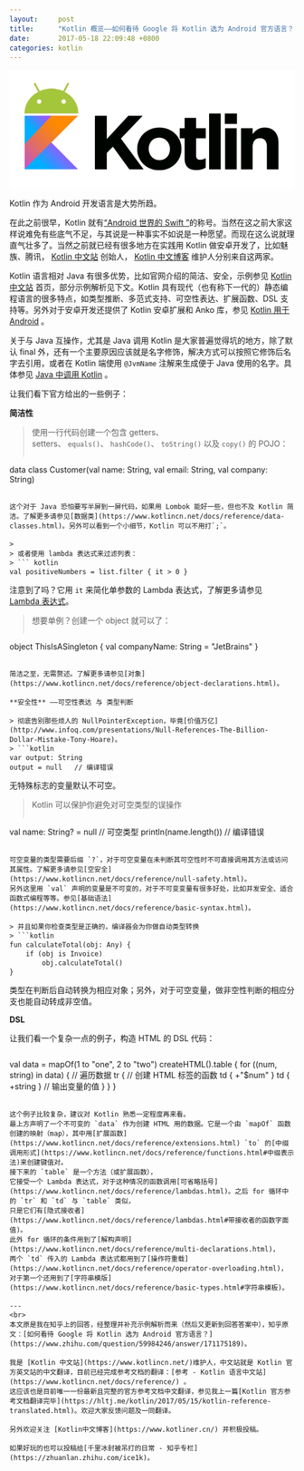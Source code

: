```yaml
---
layout:     post
title:      "Kotlin 概览——如何看待 Google 将 Kotlin 选为 Android 官方语言？"
date:       2017-05-18 22:09:48 +0800
categories: kotlin
---
```

![kotlin_android.png](/assets/kotlin/kotlin_android.png)

Kotlin 作为 Android 开发语言是大势所趋。

在此之前很早，Kotlin 就有[“Android 世界的 Swift ”](https://www.infoq.com/cn/news/2015/06/Android-JVM-JetBrains-Kotlin)的称号。当然在这之前大家这样说难免有些底气不足<!--more-->，与其说是一种事实不如说是一种愿望。而现在这么说就理直气壮多了。当然之前就已经有很多地方在实践用 Kotlin 做安卓开发了，比如魅族、腾讯， [Kotlin 中文站](https://www.kotlincn.net/) 创始人， [Kotlin 中文博客](https://www.kotliner.cn/) 维护人分别来自这两家。

Kotlin 语言相对 Java 有很多优势，比如官网介绍的简洁、安全，示例参见 [Kotlin 中文站](https://www.kotlincn.net/) 首页，部分示例解析见下文。Kotlin 具有现代（也有称下一代的）静态编程语言的很多特点，如类型推断、多范式支持、可空性表达、扩展函数、DSL 支持等。另外对于安卓开发还提供了 Kotlin 安卓扩展和 Anko 库，参见 [Kotlin 用于 Android](https://www.kotlincn.net/docs/reference/android-overview.html) 。

关于与 Java 互操作，尤其是 Java 调用 Kotlin 是大家普遍觉得坑的地方，除了默认 final 外，还有一个主要原因应该就是名字修饰，解决方式可以按照它修饰后名字去引用，或者在 Kotlin 端使用 `@JvmName` 注解来生成便于 Java 使用的名字。具体参见 [Java 中调用 Kotlin](https://www.kotlincn.net/docs/reference/java-to-kotlin-interop.html) 。

让我们看下官方给出的一些例子：

**简洁性**

> 使用一行代码创建一个包含 getters、 setters、 `equals()`、 `hashCode()`、 `toString()` 以及 `copy()` 的 POJO：
> ``` kotlin
data class Customer(val name: String, val email: String, val company: String)
```

这个对于 Java 恐怕要写半屏到一屏代码，如果用 Lombok 能好一些，但也不及 Kotlin 简洁。了解更多请参见[数据类](https://www.kotlincn.net/docs/reference/data-classes.html)。另外可以看到一个小细节，Kotlin 可以不用打`;`。

> 
> 或者使用 lambda 表达式来过滤列表：
> ``` kotlin
val positiveNumbers = list.filter { it > 0 }
```

注意到了吗？它用 `it` 来简化单参数的 Lambda 表达式，了解更多请参见 [Lambda 表达式](https://www.kotlincn.net/docs/reference/lambdas.html)。

> 
> 想要单例？创建一个 object 就可以了：
> ``` kotlin
object ThisIsASingleton {
    val companyName: String = "JetBrains"
}
```

简洁之至，无需赘述。了解更多请参见[对象](https://www.kotlincn.net/docs/reference/object-declarations.html)。

**安全性** ——可空性表达 与 类型判断

> 彻底告别那些烦人的 NullPointerException，毕竟[价值万亿](http://www.infoq.com/presentations/Null-References-The-Billion-Dollar-Mistake-Tony-Hoare)。
> ```kotlin
var output: String
output = null   // 编译错误
```

无特殊标志的变量默认不可空。

> Kotlin 可以保护你避免对可空类型的误操作
> ```kotlin
val name: String? = null    // 可空类型
println(name.length())      // 编译错误
```

可空变量的类型需要后缀 `?`，对于可空变量在未判断其可空性时不可直接调用其方法或访问其属性。了解更多请参见[空安全](https://www.kotlincn.net/docs/reference/null-safety.html)。
另外这里用 `val` 声明的变量是不可变的，对于不可变变量有很多好处，比如并发安全、适合函数式编程等等。参见[基础语法](https://www.kotlincn.net/docs/reference/basic-syntax.html)。

> 并且如果你检查类型是正确的，编译器会为你做自动类型转换
> ```kotlin
fun calculateTotal(obj: Any) {
    if (obj is Invoice)
        obj.calculateTotal()
}
```

类型在判断后自动转换为相应对象；另外，对于可空变量，做非空性判断的相应分支也能自动转成非空值。

**DSL**

让我们看一个复杂一点的例子，构造 HTML 的 DSL 代码：

> ```kotlin
val data = mapOf(1 to "one", 2 to "two")
createHTML().table {
    for ((num, string) in data) {    // 遍历数据
        tr {                         // 创建 HTML 标签的函数
            td { +"$num" }
            td { +string }           // 输出变量的值
        }
    }
}
```

这个例子比较复杂，建议对 Kotlin 熟悉一定程度再来看。
最上方声明了一个不可变的 `data` 作为创建 HTML 用的数据。它是一个由 `mapOf` 函数创建的映射（map），其中用[扩展函数](https://www.kotlincn.net/docs/reference/extensions.html) `to` 的[中缀调用形式](https://www.kotlincn.net/docs/reference/functions.html#中缀表示法)来创建键值对。
接下来的 `table` 是一个方法（或扩展函数），
它接受一个 Lambda 表达式，对于这种情况的函数调用[可省略括号](https://www.kotlincn.net/docs/reference/lambdas.html)。之后 for 循环中的 `tr` 和 `td` 与 `table` 类似，
只是它们有[隐式接收者](https://www.kotlincn.net/docs/reference/lambdas.html#带接收者的函数字面值)。
此外 for 循环的条件用到了[解构声明](https://www.kotlincn.net/docs/reference/multi-declarations.html)，
两个 `td` 传入的 Lambda 表达式都用到了[操作符重载](https://www.kotlincn.net/docs/reference/operator-overloading.html)，
对于第一个还用到了[字符串模版](https://www.kotlincn.net/docs/reference/basic-types.html#字符串模板)。

---
<br>
本文原是我在知乎上的回答，经整理并补充示例解析而来（然后又更新到回答答案中），知乎原文：[如何看待 Google 将 Kotlin 选为 Android 官方语言？](https://www.zhihu.com/question/59984246/answer/171175189)。

我是 [Kotlin 中文站](https://www.kotlincn.net/)维护人，中文站就是 Kotlin 官方英文站的中文翻译，目前已经完成参考文档的翻译：[参考 - Kotlin 语言中文站](https://www.kotlincn.net/docs/reference/) 。
这应该也是目前唯一一份最新且完整的官方参考文档中文翻译，参见我上一篇[Kotlin 官方参考文档翻译完毕](https://hltj.me/kotlin/2017/05/15/kotlin-reference-translated.html)。欢迎大家反馈问题及一同翻译。

另外欢迎关注 [Kotlin中文博客](https://www.kotliner.cn/) 并积极投稿。

如果好玩的也可以投稿给[千里冰封被吊打的日常 - 知乎专栏](https://zhuanlan.zhihu.com/ice1k)。

